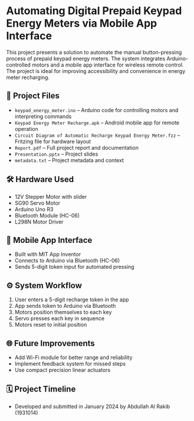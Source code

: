 
# Automating Digital Prepaid Keypad Energy Meters via Mobile App Interface

This project presents a solution to automate the manual button-pressing process of prepaid keypad energy meters. The system integrates Arduino-controlled motors and a mobile app interface for wireless remote control. The project is ideal for improving accessibility and convenience in energy meter recharging.

## 📂 Project Files

- `keypad_energy_meter.ino` – Arduino code for controlling motors and interpreting commands
- `Keypad Energy Meter Recharge.apk` – Android mobile app for remote operation
- `Circuit Diagram of Automatic Recharge Keypad Energy Meter.fzz` – Fritzing file for hardware layout
- `Report.pdf` – Full project report and documentation
- `Presentation.pptx` – Project slides
- `metadata.txt` – Project metadata and context

## 🛠 Hardware Used

- 12V Stepper Motor with slider
- SG90 Servo Motor
- Arduino Uno R3
- Bluetooth Module (HC-06)
- L298N Motor Driver

## 📱 Mobile App Interface

- Built with MIT App Inventor
- Connects to Arduino via Bluetooth (HC-06)
- Sends 5-digit token input for automated pressing

## ⚙️ System Workflow

1. User enters a 5-digit recharge token in the app
2. App sends token to Arduino via Bluetooth
3. Motors position themselves to each key
4. Servo presses each key in sequence
5. Motors reset to initial position

## 🌐 Future Improvements

- Add Wi-Fi module for better range and reliability
- Implement feedback system for missed steps
- Use compact precision linear actuators

## 🗓️ Project Timeline

- Developed and submitted in January 2024 by Abdullah Al Rakib (1931014)

